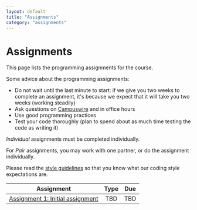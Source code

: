 ```yaml
---
layout: default
title: "Assignments"
category: "assignments"
---
```


# Assignments

This page lists the programming assignments for the course.

Some advice about the programming assignments:

* Do not wait until the last minute to start: if we give you two weeks to complete an assignment, it's because we expect that it will take you two weeks (working steadily)
* Ask questions on [Campuswire](https://campuswire.com) and in office hours
* Use good programming practices
* Test your code thoroughly (plan to spend about as much time testing the code as writing it)

*Individual* assignments must be completed individually.

For *Pair* assignments, you may work with one partner, or do the assignment individually.

Please read the [style guidelines](assign/style.html) so that you know what our coding style expectations are.

Assignment | Type | Due
---------- | :--: | ---
[Assignment 1: Initial assignment](assign/assign01.html) | TBD | TBD
